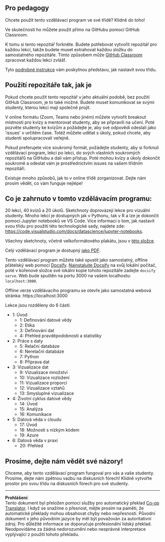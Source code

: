 <!--
CO_OP_TRANSLATOR_METADATA:
{
  "original_hash": "87f157ea00d36c1d12c14390d9852b50",
  "translation_date": "2025-08-26T14:22:23+00:00",
  "source_file": "for-teachers.md",
  "language_code": "cs"
}
-->
## Pro pedagogy

Chcete použít tento vzdělávací program ve své třídě? Klidně do toho!

Ve skutečnosti ho můžete použít přímo na GitHubu pomocí GitHub Classroom.

K tomu si tento repozitář forkněte. Budete potřebovat vytvořit repozitář pro každou lekci, takže budete muset extrahovat každou složku do samostatného repozitáře. Tímto způsobem může [GitHub Classroom](https://classroom.github.com/classrooms) zpracovat každou lekci zvlášť.

Tyto [podrobné instrukce](https://github.blog/2020-03-18-set-up-your-digital-classroom-with-github-classroom/) vám poskytnou představu, jak nastavit svou třídu.

## Použití repozitáře tak, jak je

Pokud chcete použít tento repozitář v jeho aktuální podobě, bez použití GitHub Classroom, je to také možné. Budete muset komunikovat se svými studenty, kterou lekci mají společně projít.

V online formátu (Zoom, Teams nebo jiném) můžete vytvořit breakout místnosti pro kvízy a mentorovat studenty, aby se připravili na učení. Poté pozvěte studenty ke kvízům a požádejte je, aby své odpovědi odeslali jako 'issues' v určitém čase. Totéž můžete udělat s úkoly, pokud chcete, aby studenti spolupracovali veřejně.

Pokud preferujete více soukromý formát, požádejte studenty, aby si forknuli vzdělávací program, lekci po lekci, do svých vlastních soukromých repozitářů na GitHubu a dali vám přístup. Poté mohou kvízy a úkoly dokončit soukromě a odeslat vám je prostřednictvím issues na vašem třídním repozitáři.

Existuje mnoho způsobů, jak to v online třídě zorganizovat. Dejte nám prosím vědět, co vám funguje nejlépe!

## Co je zahrnuto v tomto vzdělávacím programu:

20 lekcí, 40 kvízů a 20 úkolů. Sketchnoty doprovázejí lekce pro vizuální studenty. Mnoho lekcí je dostupných jak v Pythonu, tak v R a lze je dokončit pomocí Jupyter notebooků ve VS Code. Více informací o tom, jak nastavit svou třídu pro použití této technologické sady, najdete zde: https://code.visualstudio.com/docs/datascience/jupyter-notebooks.

Všechny sketchnoty, včetně velkoformátového plakátu, jsou v [této složce](../../sketchnotes).

Celý vzdělávací program je dostupný [jako PDF](../../pdf/readme.pdf).

Tento vzdělávací program můžete také spustit jako samostatný, offline přátelský web pomocí [Docsify](https://docsify.js.org/#/). [Nainstalujte Docsify](https://docsify.js.org/#/quickstart) na svůj lokální počítač, poté v kořenové složce své lokální kopie tohoto repozitáře zadejte `docsify serve`. Web bude spuštěn na portu 3000 na vašem localhostu: `localhost:3000`.

Offline verze vzdělávacího programu se otevře jako samostatná webová stránka: https://localhost:3000

Lekce jsou rozděleny do 6 částí:

- 1: Úvod
    - 1: Definování datové vědy
    - 2: Etika
    - 3: Definování dat
    - 4: Přehled pravděpodobnosti a statistiky
- 2: Práce s daty
    - 5: Relační databáze
    - 6: Nerelační databáze
    - 7: Python
    - 8: Příprava dat
- 3: Vizualizace dat
    - 9: Vizualizace množství
    - 10: Vizualizace rozložení
    - 11: Vizualizace proporcí
    - 12: Vizualizace vztahů
    - 13: Smysluplné vizualizace
- 4: Životní cyklus datové vědy
    - 14: Úvod
    - 15: Analýza
    - 16: Komunikace
- 5: Datová věda v cloudu
    - 17: Úvod
    - 18: Možnosti s nízkým kódem
    - 19: Azure
- 6: Datová věda v praxi
    - 20: Přehled

## Prosíme, dejte nám vědět své názory!

Chceme, aby tento vzdělávací program fungoval pro vás a vaše studenty. Prosíme, dejte nám zpětnou vazbu na diskusních fórech! Klidně vytvořte prostor pro svou třídu na diskusních fórech pro své studenty.

---

**Prohlášení**:  
Tento dokument byl přeložen pomocí služby pro automatický překlad [Co-op Translator](https://github.com/Azure/co-op-translator). I když se snažíme o přesnost, mějte prosím na paměti, že automatické překlady mohou obsahovat chyby nebo nepřesnosti. Původní dokument v jeho původním jazyce by měl být považován za autoritativní zdroj. Pro důležité informace se doporučuje profesionální lidský překlad. Neodpovídáme za žádná nedorozumění nebo nesprávné interpretace vyplývající z použití tohoto překladu.